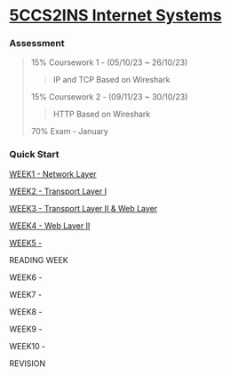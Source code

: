 # [5CCS2INS Internet Systems](https://keats.kcl.ac.uk/course/view.php?id=109910)
### Assessment 
> 15% Coursework 1 - (05/10/23 ~ 26/10/23)
> > IP and TCP
> > Based on Wireshark
> 
> 15% Coursework 2 - (09/11/23 ~ 30/10/23)
> > HTTP
> > Based on Wireshark
> 
> 70% Exam - January

### Quick Start
[WEEK1 - Network Layer](year2/5ccs2ins/w1.md)

[WEEK2 - Transport Layer I](year2/5ccs2ins/w2.md)

[WEEK3 - Transport Layer II & Web Layer](year2/5ccs2ins/w3.md)

[WEEK4 - Web Layer II](year2/5ccs2ins/w4.md)

[WEEK5 - ](year2/5ccs2ins/w5.md)

READING WEEK

WEEK6 - 

WEEK7 - 

WEEK8 - 

WEEK9 - 

WEEK10 - 

REVISION